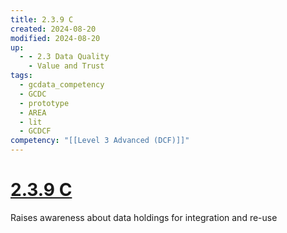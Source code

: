 ```yaml
---
title: 2.3.9 C
created: 2024-08-20
modified: 2024-08-20
up:
  - - 2.3 Data Quality
    - Value and Trust
tags:
  - gcdata_competency
  - GCDC
  - prototype
  - AREA
  - lit
  - GCDCF
competency: "[[Level 3 Advanced (DCF)]]"
---
```

# [2.3.9 C](2.3.9%20C.md)
Raises awareness about data holdings for integration and re-use
